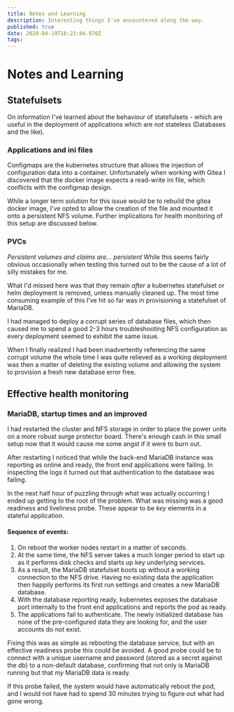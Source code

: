 ```yaml
---
title: Notes and Learning
description: Interesting things I've encountered along the way.
published: true
date: 2020-04-19T16:23:04.970Z
tags: 
---
```


# Notes and Learning 
## Statefulsets
On information I've learned about the behaviour of statefulsets - which are useful in the deployment of applications which are *not* stateless (Databases and the like).

### Applications and ini files
Configmaps are the kubernetes structure that allows the injection of configuration data into a container. Unfortunately when working with Gitea I discovered that the docker image expects a read-write ini file, which conflicts with the configmap design.

While a longer term solution for this issue would be to rebuild the gitea docker image, I've opted to allow the creation of the file and mounted it onto a persistent NFS volume. Further implications for health monitoring of this setup are discussed below.


### PVCs

*Persistent volumes and claims are... persistent* 
While this seems fairly obvious occasionally when testing this turned out to be the cause of a lot of silly mistakes for me.

What I'd missed here was that they remain *after* a kubernetes statefulset or helm deployment is removed, unless manually cleaned up. The most time consuming example of this I've hit so far was in provisioning a statefulset of MariaDB. 

I had managed to deploy a corrupt series of database files, which then caused me to spend a good 2-3 hours troubleshooting NFS configuration as every deployment seemed to exhibit the same issue. 

When I finally realized I had been inadvertently referencing the same corrupt volume the whole time I was quite relieved as a working deployment was then a matter of deleting the existing volume and allowing the system to provision a fresh new database error free. 

## Effective health monitoring

### MariaDB, startup times and an improved 
I had restarted the cluster and NFS storage in order to place the power units on a more robust surge protector board. There's enough cash in this small setup now that it would cause me some angst if it were to burn out. 

After restarting I noticed that while the back-end MariaDB instance was reporting as online and ready, the front end applications were failing. In inspecting the logs it turned out that authentication to the database was failing.

In the next half hour of puzzling through what was actually occurring I ended up getting to the root of the problem. What was missing was a good readiness and liveliness probe. These appear to be *key* elements in a stateful application.

#### Sequence of events:
1. On reboot the worker nodes restart in a matter of seconds.
2. At the same time, the NFS server takes a much longer period to start up as it performs disk checks and starts up key underlying services.
3. As a result, the MariaDB statefulset boots up without a working connection to the NFS drive. Having no existing data the application then happily performs its first run settings and creates a new MariaDB database. 
4. With the database reporting ready, kubernetes exposes the database port internally to the front end applications and reports the pod as ready.
5. The applications fail to authenticate. The newly initialized database has none of the pre-configured data they are looking for, and the user accounts do not exist.

Fixing this was as simple as rebooting the database service, but with an effective readiness probe this could be avoided. A good probe could be to connect with a unique username and password (stored as a secret against the db) to a non-default database, confirming that not only is MariaDB running but that *my* MariaDB data is ready.

If this probe failed, the system would have automatically reboot the pod, and I would not have had to spend 30 minutes trying to figure out what had gone wrong.
